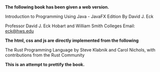 **The following book has been given a web version.**

Introduction to Programming Using Java - JavaFX Edition
By David J. Eck

Professor David J. Eck
Hobart and William Smith Colleges
Email: eck@hws.edu

**The html, css and js are directly implemented from the following** 

The Rust Programming Language
by Steve Klabnik and Carol Nichols, with contributions from the Rust Community

**This is an attempt to prettify the book.**
